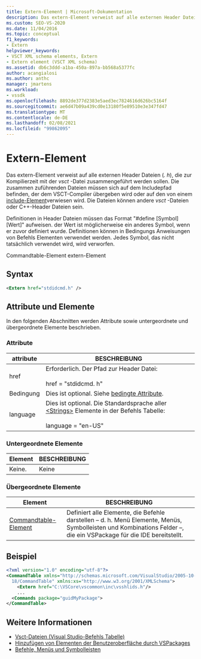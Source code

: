 ```yaml
---
title: Extern-Element | Microsoft-Dokumentation
description: Das extern-Element verweist auf alle externen Header Dateien (. h), die zur Kompilierzeit mit der vsct-Datei zusammengeführt werden sollen.
ms.custom: SEO-VS-2020
ms.date: 11/04/2016
ms.topic: conceptual
f1_keywords:
- Extern
helpviewer_keywords:
- VSCT XML schema elements, Extern
- Extern element (VSCT XML schema)
ms.assetid: db6c3ddd-a1ba-450a-897a-bb568a5377fc
author: acangialosi
ms.author: anthc
manager: jmartens
ms.workload:
- vssdk
ms.openlocfilehash: 8892de377d2383e5aed3ec7824616d626bc5164f
ms.sourcegitcommit: ae6d47b09a439cd0e13180f5e89510e3e347fd47
ms.translationtype: MT
ms.contentlocale: de-DE
ms.lasthandoff: 02/08/2021
ms.locfileid: "99862095"
---
```

# <a name="extern-element"></a>Extern-Element
Das extern-Element verweist auf alle externen Header Dateien (*. h*), die zur Kompilierzeit mit der *vsct* -Datei zusammengeführt werden sollen. Die zusammen zuführenden Dateien müssen sich auf dem Includepfad befinden, der dem VSCT-Compiler übergeben wird oder auf den von einem [include-Element](../extensibility/include-element.md)verwiesen wird. Die Dateien können andere *vsct* -Dateien oder C++-Header Dateien sein.

 Definitionen in Header Dateien müssen das Format "#define [Symbol] [Wert]" aufweisen. der Wert ist möglicherweise ein anderes Symbol, wenn er zuvor definiert wurde. Definitionen können in Bedingungs Anweisungen von Befehls Elementen verwendet werden. Jedes Symbol, das nicht tatsächlich verwendet wird, wird verworfen.

 Commandtable-Element extern-Element

## <a name="syntax"></a>Syntax

```xml
<Extern href="stdidcmd.h" />
```

## <a name="attributes-and-elements"></a>Attribute und Elemente
 In den folgenden Abschnitten werden Attribute sowie untergeordnete und übergeordnete Elemente beschrieben.

### <a name="attributes"></a>Attribute

|attribute|BESCHREIBUNG|
|---------------|-----------------|
|href|Erforderlich. Der Pfad zur Header Datei:<br /><br /> href = "stdidcmd. h"|
|Bedingung|Dies ist optional. Siehe [bedingte Attribute](../extensibility/vsct-xml-schema-conditional-attributes.md).|
|language|Dies ist optional. Die Standardsprache aller [\<Strings>](../extensibility/strings-element.md) Elemente in der Befehls Tabelle:<br /><br /> language = "en-US"|

### <a name="child-elements"></a>Untergeordnete Elemente

|Element|BESCHREIBUNG|
|-------------|-----------------|
|Keine.|Keine|

### <a name="parent-elements"></a>Übergeordnete Elemente

|Element|BESCHREIBUNG|
|-------------|-----------------|
|[Commandtable-Element](../extensibility/commandtable-element.md)|Definiert alle Elemente, die Befehle darstellen – d. h. Menü Elemente, Menüs, Symbolleisten und Kombinations Felder –, die ein VSPackage für die IDE bereitstellt.|

## <a name="example"></a>Beispiel

```xml
<?xml version="1.0" encoding="utf-8"?>
<CommandTable xmlns="http://schemas.microsoft.com/VisualStudio/2005-10-
  18/CommandTable" xmlns:xs="http://www.w3.org/2001/XMLSchema">
    <Extern href="C:\VSCore\vscommon\inc\vsshlids.h"/>
    ...
  <Commands package="guidMyPackage">
</CommandTable>
```

## <a name="see-also"></a>Weitere Informationen
- [Vsct-Dateien (Visual Studio-Befehls Tabelle)](../extensibility/internals/visual-studio-command-table-dot-vsct-files.md)
- [Hinzufügen von Elementen der Benutzeroberfläche durch VSPackages](../extensibility/internals/how-vspackages-add-user-interface-elements.md)
- [Befehle, Menüs und Symbolleisten](../extensibility/internals/commands-menus-and-toolbars.md)
